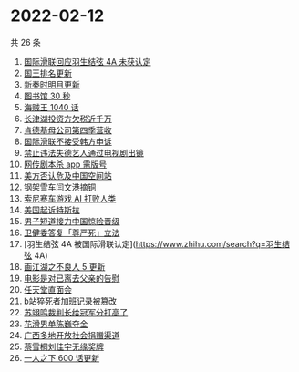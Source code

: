 # 2022-02-12

共 26 条

<!-- BEGIN -->
<!-- 最后更新时间 Sat Feb 12 2022 15:11:51 GMT+0800 (China Standard Time) -->

1. [国际滑联回应羽生结弦 4A 未获认定](https://www.zhihu.com/search?q=羽生结弦)
1. [国王排名更新](https://www.zhihu.com/search?q=国王排名)
1. [新秦时明月更新](https://www.zhihu.com/search?q=新秦时明月)
1. [图书馆 30 秒](https://www.zhihu.com/search?q=图书馆30秒)
1. [海贼王 1040 话](https://www.zhihu.com/search?q=海贼王)
1. [长津湖投资方欠税近千万](https://www.zhihu.com/search?q=长津湖投资方)
1. [肯德基母公司第四季营收](https://www.zhihu.com/search?q=肯德基母公司)
1. [国际滑联不接受韩方申诉](https://www.zhihu.com/search?q=国际滑联不接受韩方申诉)
1. [禁止违法失德艺人通过电视剧出镜](https://www.zhihu.com/search?q=失德艺人)
1. [网传剧本杀 app 需版号](https://www.zhihu.com/search?q=剧本杀)
1. [美方否认危及中国空间站](https://www.zhihu.com/search?q=美方否认)
1. [钢架雪车闫文港摘铜](https://www.zhihu.com/search?q=钢架雪车)
1. [索尼赛车游戏 AI 打败人类](https://www.zhihu.com/search?q=索尼赛车游戏)
1. [美国起诉特斯拉](https://www.zhihu.com/search?q=美国起诉特斯拉)
1. [男子短道接力中国惊险晋级](https://www.zhihu.com/search?q=短道速滑)
1. [卫健委答复「尊严死」立法](https://www.zhihu.com/search?q=尊严死)
1. [羽生结弦 4A 被国际滑联认定](https://www.zhihu.com/search?q=羽生结弦 4A)
1. [画江湖之不良人 5 更新](https://www.zhihu.com/search?q=画江湖)
1. [电影是对已离去父亲的告慰](https://www.zhihu.com/search?q=水门桥七连连长之子)
1. [任天堂直面会](https://www.zhihu.com/search?q=任天堂)
1. [b站猝死者加班记录被篡改](https://www.zhihu.com/search?q=b站猝死员工)
1. [苏翊鸣裁判长给冠军分打高了](https://www.zhihu.com/search?q=苏翊鸣裁判长)
1. [花滑男单陈巍夺金](https://www.zhihu.com/search?q=花样滑冰)
1. [广西多地开放社会捐赠渠道](https://www.zhihu.com/search?q=广西开放社会捐赠渠道)
1. [蔡雪桐刘佳宇无缘奖牌](https://www.zhihu.com/search?q=单板滑雪)
1. [一人之下 600 话更新](https://www.zhihu.com/search?q=一人之下)

<!-- END -->
